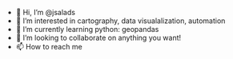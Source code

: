 - 👋 Hi, I’m @jsalads
- 👀 I’m interested in cartography, data visualalization, automation
- 🌱 I’m currently learning python: geopandas
- 💞️ I’m looking to collaborate on anything you want!
- 📫 How to reach me

<!---
jsalads/jsalads is a ✨ special ✨ repository because its `README.md` (this file) appears on your GitHub profile.
You can click the Preview link to take a look at your changes.
--->
